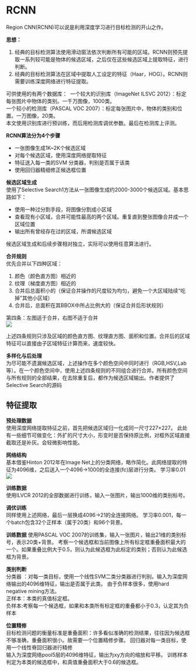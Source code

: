 # RCNN
Region CNN(RCNN)可以说是利用深度学习进行目标检测的开山之作。
  
**思想：**  
1. 经典的目标检测算法使用滑动窗法依次判断所有可能的区域。RCNN则预先提取一系列较可能是物体的候选区域，之后仅在这些候选区域上提取特征，进行判断。  
2. 经典的目标检测算法在区域中提取人工设定的特征（Haar，HOG）。RCNN则需要训练深度网络进行特征提取。  

可供使用的有两个数据库： 
一个较大的识别库（ImageNet ILSVC 2012）：标定每张图片中物体的类别。一千万图像，1000类。   
一个较小的检测库（PASCAL VOC 2007）：标定每张图片中，物体的类别和位置。一万图像，20类。   
本文使用识别库进行预训练，而后用检测库调优参数。最后在检测库上评测。  


**RCNN算法分为4个步骤**     
- 一张图像生成1K~2K个候选区域 
- 对每个候选区域，使用深度网络提取特征 
- 特征送入每一类的SVM 分类器，判别是否属于该类 
- 使用回归器精细修正候选框位置 


**候选区域生成**  
使用了Selective Search1方法从一张图像生成约2000-3000个候选区域。基本思路如下：   
- 使用一种过分割手段，将图像分割成小区域   
- 查看现有小区域，合并可能性最高的两个区域。重复直到整张图像合并成一个区域位置   
- 输出所有曾经存在过的区域，所谓候选区域  

候选区域生成和后续步骤相对独立，实际可以使用任意算法进行。  

**合并规则**  
优先合并以下四种区域：   
1. 颜色（颜色直方图）相近的   
2. 纹理（梯度直方图）相近的   
3. 合并后总面积小的（保证合并操作的尺度较为均匀，避免一个大区域陆续“吃掉”其他小区域）  
4. 合并后，总面积在其BBOX中所占比例大的（保证合并后形状规则）  

第四条：左图适于合并，右图不适于合并    
![](https://i.imgur.com/b2aOdfX.png)  

上述四条规则只涉及区域的颜色直方图、纹理直方图、面积和位置。合并后的区域特征可以直接由子区域特征计算而来，速度较快。  

**多样化与后处理**  
为尽可能不遗漏候选区域，上述操作在多个颜色空间中同时进行（RGB,HSV,Lab等）。在一个颜色空间中，使用上述四条规则的不同组合进行合并。所有颜色空间与所有规则的全部结果，在去除重复后，都作为候选区域输出。作者提供了Selective Search的源码


## 特征提取

**预处理数据**  
使用深度网络提取特征之前，首先把候选区域归一化成同一尺寸227×227。 
此处有一些细节可做变化：外扩的尺寸大小，形变时是否保持原比例，对框外区域直接截取还是补灰。会轻微影响性能。  

**网络结构**  
基本借鉴Hinton 2012年在Image Net上的分类网络，略作简化。此网络提取的特征为4096维，之后送入一个4096->1000的全连接(fc)层进行分类。 学习率0.01  
![](https://i.imgur.com/rS5Cfzr.png)  

**训练数据**  
使用ILVCR 2012的全部数据进行训练，输入一张图片，输出1000维的类别标号。  

**调优训练**  
同样使用上述网络，最后一层换成4096->21的全连接网络。 
学习率0.001，每一个batch包含32个正样本（属于20类）和96个背景。  

**训练数据**
使用PASCAL VOC 2007的训练集，输入一张图片，输出21维的类别标号，表示20类+背景。 
考察一个候选框和当前图像上所有标定框重叠面积最大的一个。如果重叠比例大于0.5，则认为此候选框为此标定的类别；否则认为此候选框为背景。  

**类别判断**  
分类器 ：对每一类目标，使用一个线性SVM二类分类器进行判别。输入为深度网络输出的4096维特征，输出是否属于此类。 由于负样本很多，使用hard negative mining方法。   
正样本：本类的真值标定框。   
负样本:考察每一个候选框，如果和本类所有标定框的重叠都小于0.3，认定其为负样本  

**位置精修**  
目标检测问题的衡量标准是重叠面积：许多看似准确的检测结果，往往因为候选框不够准确，重叠面积很小。故需要一个位置精修步骤。 回归器对每一类目标，使用一个线性脊回归器进行精修  
输入为深度网络pool5层的4096维特征，输出为xy方向的缩放和平移。 训练样本判定为本类的候选框中，和真值重叠面积大于0.6的候选框。  
